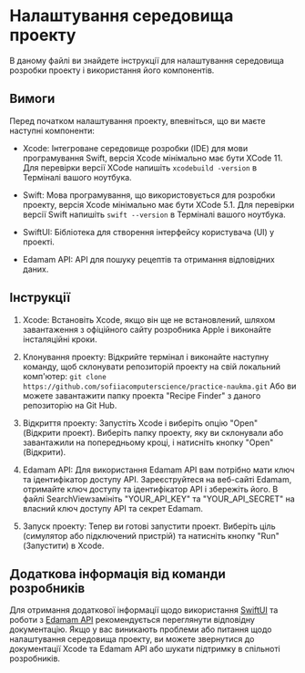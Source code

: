 # Налаштування середовища проекту

В даному файлі ви знайдете інструкції для налаштування середовища розробки проекту і використання його компонентів. 

## Вимоги

Перед початком налаштування проекту, впевніться, що ви маєте наступні компоненти:

- Xcode: Інтегроване середовище розробки (IDE) для мови програмування Swift, версія Xcode мінімально має бути XCode 11. Для перевірки версії XCode напишіть `xcodebuild -version` в Терміналі вашого ноутбука.
* Swift: Мова програмування, що використовується для розробки проекту, версія Xcode мінімально має бути XCode 5.1. Для перевірки версії Swift напишіть `swift --version` в Терміналі вашого ноутбука.
+ SwiftUI: Бібліотека для створення інтерфейсу користувача (UI) у проекті.
- Edamam API: API для пошуку рецептів та отримання відповідних даних.

## Інструкції
 
1. Xcode: Встановіть Xcode, якщо він ще не встановлений, шляхом завантаження з офіційного сайту розробника Apple і виконайте інсталяційні кроки.

2. Клонування проекту: Відкрийте термінал і виконайте наступну команду, щоб склонувати репозиторій проекту на свій локальний комп'ютер:
`git clone https://github.com/sofiiacomputerscience/practice-naukma.git` Або ви можете завантажити папку проекта "Recipe Finder" з даного репозиторію на Git Hub.

3. Відкриття проекту: Запустіть Xcode і виберіть опцію "Open" (Відкрити проект). Виберіть папку проекту, яку ви склонували або завантажили на попередньому кроці, і натисніть кнопку "Open" (Відкрити).

4. Edamam API: Для використання Edamam API вам потрібно мати ключ та ідентифікатор доступу API. Зареєструйтеся на веб-сайті Edamam, отримайте ключ доступу та ідентифікатор API і збережіть його. В файлі SearchViewзамініть "YOUR_API_KEY" та "YOUR_API_SECRET" на власний ключ доступу API та секрет Edamam.
   
5. Запуск проекту: Тепер ви готові запустити проект. Виберіть ціль (симулятор або підключений пристрій) та натисніть кнопку "Run" (Запустити) в Xcode.

## Додаткова інформація від команди розробників

Для отримання додаткової інформації щодо використання [SwiftUI](https://developer.apple.com/xcode/swiftui/) та роботи з [Edamam API](https://developer.edamam.com/edamam-docs-recipe-api) рекомендується переглянути відповідну документацію.
Якщо у вас виникають проблеми або питання щодо налаштування середовища проекту, ви можете звернутися до документації Xcode та Edamam API або шукати підтримку в спільноті розробників.



